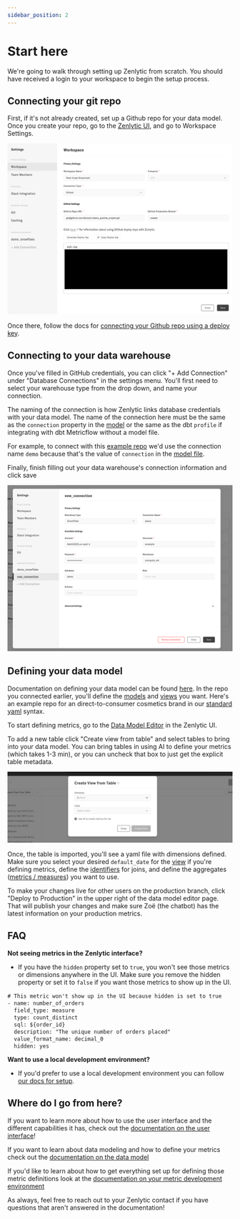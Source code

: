 ```yaml
---
sidebar_position: 2
---
```


# Start here

We're going to walk through setting up Zenlytic from scratch. You should have received a login to your workspace to begin the setup process.


## Connecting your git repo

First, if it's not already created, set up a Github repo for your data model. Once you create your repo, go to the [Zenlytic UI](https://app.zenlytic.com/data-model-editor), and go to Workspace Settings. 


![workspace-settings](assets/workspace-settings.png)

Once there, follow the docs for [connecting your Github repo using a deploy key](https://intercom.help/zenlytic/en/articles/6960775-connecting-to-github-with-a-deploy-key).


## Connecting to your data warehouse

Once you've filled in GitHub credentials, you can click "+ Add Connection" under "Database Connections" in the settings menu. You'll first need to select your warehouse type from the drop down, and name your connection. 

The naming of the connection is how Zenlytic links database credentials with your data model. The name of the connection here must be the same as the `connection` property in the [model](./5_data_modeling/2_model.md) or the same as the dbt `profile` if integrating with dbt Metricflow without a model file. 

For example, to connect with this [example repo](https://github.com/Zenlytic/demo-data-model) we'd use the connection name `demo` because that's the value of `connection` in the [model file](https://github.com/Zenlytic/demo-data-model/blob/master/models/pure_organics_model.yml).  


Finally, finish filling out your data warehouse's connection information and click save

![finish-connection](assets/finish-connection.png)



## Defining your data model

Documentation on defining your data model can be found [here](./5_data_modeling/1_data_modeling.md). In the repo you connected earlier, you'll define the [models](./5_data_modeling/2_model.md) and [views](./5_data_modeling/5_view.md) you want. Here's an example repo for an direct-to-consumer cosmetics brand in our [standard yaml](https://github.com/Zenlytic/demo-data-model) syntax.


To start defining metrics, go to the [Data Model Editor](https://app.zenlytic.com/data-model-editor) in the Zenlytic UI.


To add a new table click "Create view from table" and select tables to bring into your data model. You can bring tables in using AI to define your metrics (which takes 1-3 min), or you can uncheck that box to just get the explicit table metadata.


![create-view-from-table](assets/create-view-from-table.png)


Once, the table is imported, you'll see a yaml file with dimensions defined. Make sure you select your desired `default_date` for the [view](./5_data_modeling/5_view.md) if you're defining metrics, define the [identifiers](./5_data_modeling/6_join.md) for joins, and define the aggregates ([metrics / measures](./5_data_modeling/93_measure.md)) you want to use.


To make your changes live for other users on the production branch, click "Deploy to Production" in the upper right of the data model editor page. That will publish your changes and make sure Zoë (the chatbot) has the latest information on your production metrics.


## FAQ

**Not seeing metrics in the Zenlytic interface?**
* If you have the `hidden` property set to `true`, you won't see those metrics or dimensions anywhere in the UI. Make sure you remove the hidden property or set it to `false` if you want those metrics to show up in the UI. 

```
# This metric won't show up in the UI because hidden is set to true
- name: number_of_orders
  field_type: measure
  type: count_distinct
  sql: ${order_id}
  description: "The unique number of orders placed"
  value_format_name: decimal_0
  hidden: yes
```

**Want to use a local development environment?**
* If you'd prefer to use a local development environment you can follow [our docs for setup](./8_connecting_with_python/getting_started_local.md). 


## Where do I go from here?

If you want to learn more about how to use the user interface and the different capabilities it has, check out the [documentation on the user interface](./3_zenlytic_ui/1_using_zenlytic.md)!

If you want to learn about data modeling and how to define your metrics check out the [documentation on the data model](./5_data_modeling/1_data_modeling.md)

If you'd like to learn about how to get everything set up for defining those metric definitions look at the [documentation on your metric development environment](./7_development_environment/1_development_environment.md)

As always, feel free to reach out to your Zenlytic contact if you have questions that aren't answered in the documentation!
